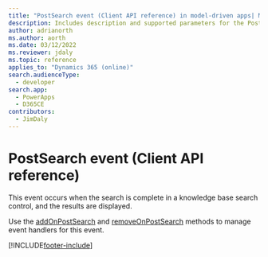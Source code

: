 ```yaml
---
title: "PostSearch event (Client API reference) in model-driven apps| MicrosoftDocs"
description: Includes description and supported parameters for the PostSearch event.
author: adrianorth
ms.author: aorth
ms.date: 03/12/2022
ms.reviewer: jdaly
ms.topic: reference
applies_to: "Dynamics 365 (online)"
search.audienceType: 
  - developer
search.app: 
  - PowerApps
  - D365CE
contributors:
  - JimDaly
---
```

# PostSearch event (Client API reference)



This event occurs when the search is complete in a knowledge base search control, and the results are displayed. 

Use the [addOnPostSearch](../controls/addOnPostSearch.md) and [removeOnPostSearch](../controls/removeOnPostSearch.md) methods to manage event handlers for this event. 





[!INCLUDE[footer-include](../../../../../includes/footer-banner.md)]